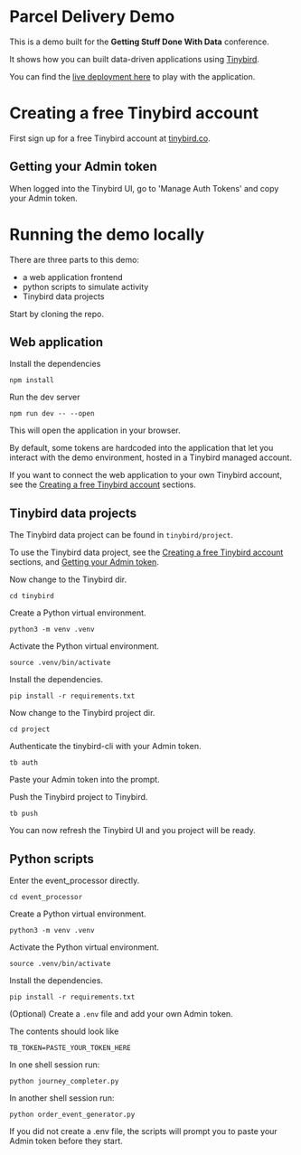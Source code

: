 # Parcel Delivery Demo
This is a demo built for the **Getting Stuff Done With Data** conference.

It shows how you can built data-driven applications using [Tinybird](tinybird.co).

You can find the [live deployment here](https://gsd-delivery-demo.vercel.app/) to play with the application.

# Creating a free Tinybird account
First sign up for a free Tinybird account at [tinybird.co](tinybird.co).

## Getting your Admin token
When logged into the Tinybird UI, go to 'Manage Auth Tokens' and copy your Admin token.

# Running the demo locally
There are three parts to this demo:
- a web application frontend
- python scripts to simulate activity
- Tinybird data projects

Start by cloning the repo.

## Web application
Install the dependencies

`npm install`

Run the dev server

`npm run dev -- --open`

This will open the application in your browser.

By default, some tokens are hardcoded into the application that let you interact with the demo environment, hosted in a Tinybird managed account.

If you want to connect the web application to your own Tinybird account, see the [Creating a free Tinybird account](#creating-a-free-tinybird-account) sections.

## Tinybird data projects
The Tinybird data project can be found in `tinybird/project`.

To use the Tinybird data project, see the [Creating a free Tinybird account](#creating-a-free-tinybird-account) sections, and [Getting your Admin token](#getting-your-admin-token).

Now change to the Tinybird dir.

`cd tinybird`

Create a Python virtual environment.

`python3 -m venv .venv`

Activate the Python virtual environment.

`source .venv/bin/activate`

Install the dependencies.

`pip install -r requirements.txt`

Now change to the Tinybird project dir.

`cd project`

Authenticate the tinybird-cli with your Admin token.

`tb auth`

Paste your Admin token into the prompt.

Push the Tinybird project to Tinybird.

`tb push`

You can now refresh the Tinybird UI and you project will be ready.

## Python scripts
Enter the event_processor directly.

`cd event_processor`

Create a Python virtual environment.

`python3 -m venv .venv`

Activate the Python virtual environment.

`source .venv/bin/activate`

Install the dependencies.

`pip install -r requirements.txt`

(Optional) Create a `.env` file and add your own Admin token.

The contents should look like

`TB_TOKEN=PASTE_YOUR_TOKEN_HERE`

In one shell session run:

`python journey_completer.py`

In another shell session run:

`python order_event_generator.py`

If you did not create a .env file, the scripts will prompt you to paste your Admin token before they start.